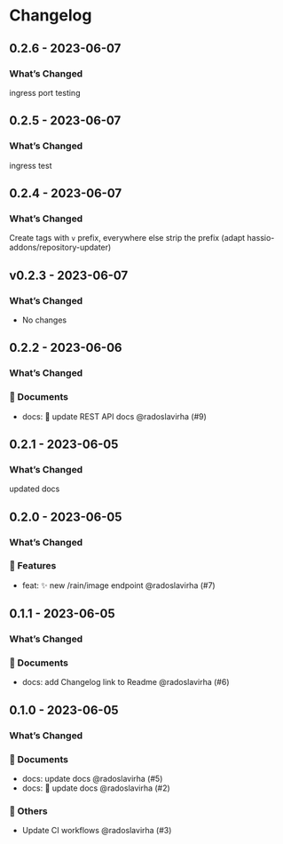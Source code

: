 # Changelog

## 0.2.6 - 2023-06-07

### What’s Changed

ingress port testing

## 0.2.5 - 2023-06-07

### What’s Changed

ingress test

## 0.2.4 - 2023-06-07

### What’s Changed

Create tags with `v` prefix, everywhere else strip the prefix (adapt hassio-addons/repository-updater)

## v0.2.3 - 2023-06-07

### What’s Changed

- No changes

## 0.2.2 - 2023-06-06

### What’s Changed

### 📃 Documents

- docs: :memo: update REST API docs @radoslavirha (#9)

## 0.2.1 - 2023-06-05

### What’s Changed

updated docs

## 0.2.0 - 2023-06-05

### What’s Changed

### 🚀 Features

- feat: :sparkles: new /rain/image endpoint @radoslavirha (#7)

## 0.1.1 - 2023-06-05

### What’s Changed

### 📃 Documents

- docs: add Changelog link to Readme @radoslavirha (#6)

## 0.1.0 - 2023-06-05

### What’s Changed

### 📃 Documents

- docs: update docs @radoslavirha (#5)
- docs: :memo: update docs @radoslavirha (#2)

### 🔬 Others

- Update CI workflows @radoslavirha (#3)
